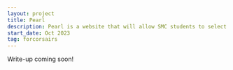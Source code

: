 ```yaml
---
layout: project
title: Pearl
description: Pearl is a website that will allow SMC students to select the right courses to fulfill UC and CSU major and lower division requirements.
start_date: Oct 2023
tag: forcorsairs
---
```


Write-up coming soon!